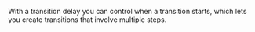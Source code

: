 With a transition delay you can control when a transition starts, which lets you create transitions that involve multiple steps.